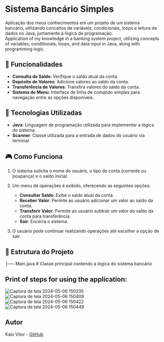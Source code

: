 # Sistema Bancário Simples

Aplicação dos meus conhecimentos em um projeto de um sistema bancário, utilizando conceitos de variáveis, condicionais, loops e leitura de dados no Java, juntamente à lógica de programação.  
Application of my knowledge in a banking system project, utilizing concepts of variables, conditionals, loops, and data input in Java, along with programming logic.

## 📝 Funcionalidades

- **Consulta de Saldo**: Verifique o saldo atual da conta.
- **Depósito de Valores**: Adicione valores ao saldo da conta.
- **Transferência de Valores**: Transfira valores do saldo da conta.
- **Sistema de Menu**: Interface de linha de comando simples para navegação entre as opções disponíveis.

## 🚀 Tecnologias Utilizadas

- **Java**: Linguagem de programação utilizada para implementar a lógica do sistema.
- **Scanner**: Classe utilizada para a entrada de dados do usuário via terminal.

## 🎮 Como Funciona

1. O sistema solicita o nome do usuário, o tipo de conta (corrente ou poupança) e o saldo inicial.
2. Um menu de operações é exibido, oferecendo as seguintes opções:
   - **Consultar Saldo**: Exibe o saldo atual da conta.
   - **Receber Valor**: Permite ao usuário adicionar um valor ao saldo da conta.
   - **Transferir Valor**: Permite ao usuário subtrair um valor do saldo da conta para transferência.
   - **Sair**: Encerra o sistema.

3. O usuário pode continuar realizando operações até escolher a opção de sair.

## 📂 Estrutura do Projeto

├── Main.java    # Classe principal contendo a lógica do sistema bancário

## Print of steps for using the application:

![Captura de tela 2024-05-06 150335](https://github.com/Kaio-0708/bankcrontrol/assets/123708201/17bf34af-d19d-47bf-bb20-1f06b05b9f3b)
![Captura de tela 2024-05-06 150409](https://github.com/Kaio-0708/bankcrontrol/assets/123708201/d29a022e-16e2-4f99-bf89-0a58833bc97f)
![Captura de tela 2024-05-06 150422](https://github.com/Kaio-0708/bankcrontrol/assets/123708201/b0a9006c-999b-443b-abda-1ea38b5b7b7c)
![Captura de tela 2024-05-06 150449](https://github.com/Kaio-0708/bankcrontrol/assets/123708201/fcf2a667-5481-4a1a-b371-68a2d78eefa8)


## Autor

Kaio Vitor - [GitHub](https://github.com/Kaio-0708)

